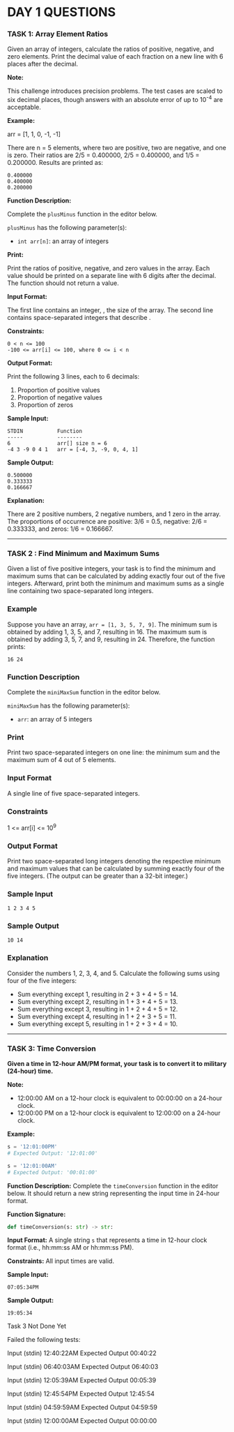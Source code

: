 # DAY 1 QUESTIONS

### TASK 1: Array Element Ratios

Given an array of integers, calculate the ratios of positive, negative, and zero elements. Print the decimal value of each fraction on a new line with 6 places after the decimal.

**Note:**

This challenge introduces precision problems. The test cases are scaled to six decimal places, though answers with an absolute error of up to 10<sup>-4</sup> are acceptable.

**Example:**

arr = [1, 1, 0, -1, -1]

There are n = 5 elements, where two are positive, two are negative, and one is zero. Their ratios are 2/5 = 0.400000, 2/5 = 0.400000, and 1/5 = 0.200000. Results are printed as:

```
0.400000
0.400000
0.200000
```

**Function Description:**

Complete the `plusMinus` function in the editor below.

`plusMinus` has the following parameter(s):

- `int arr[n]`: an array of integers

**Print:**

Print the ratios of positive, negative, and zero values in the array. Each value should be printed on a separate line with 6 digits after the decimal. The function should not return a value.

**Input Format:**

The first line contains an integer, , the size of the array. The second line contains space-separated integers that describe .

**Constraints:**

```
0 < n <= 100
-100 <= arr[i] <= 100, where 0 <= i < n
```

**Output Format:**

Print the following 3 lines, each to 6 decimals:

1. Proportion of positive values
2. Proportion of negative values
3. Proportion of zeros

**Sample Input:**

```
STDIN           Function
-----           --------
6               arr[] size n = 6
-4 3 -9 0 4 1   arr = [-4, 3, -9, 0, 4, 1]
```

**Sample Output:**

```
0.500000
0.333333
0.166667
```

**Explanation:**

There are 2 positive numbers, 2 negative numbers, and 1 zero in the array. The proportions of occurrence are positive: 3/6 = 0.5, negative: 2/6 = 0.333333, and zeros: 1/6 = 0.166667.

---

### TASK 2 : Find Minimum and Maximum Sums

Given a list of five positive integers, your task is to find the minimum and maximum sums that can be calculated by adding exactly four out of the five integers. Afterward, print both the minimum and maximum sums as a single line containing two space-separated long integers.

### Example

Suppose you have an array, `arr = [1, 3, 5, 7, 9]`. The minimum sum is obtained by adding 1, 3, 5, and 7, resulting in 16. The maximum sum is obtained by adding 3, 5, 7, and 9, resulting in 24. Therefore, the function prints:

```
16 24
```

### Function Description

Complete the `miniMaxSum` function in the editor below.

`miniMaxSum` has the following parameter(s):

- `arr`: an array of 5 integers

### Print

Print two space-separated integers on one line: the minimum sum and the maximum sum of 4 out of 5 elements.

### Input Format

A single line of five space-separated integers.

### Constraints

1 <= arr[i] <= 10<sup>9</sup>

### Output Format

Print two space-separated long integers denoting the respective minimum and maximum values that can be calculated by summing exactly four of the five integers. (The output can be greater than a 32-bit integer.)

### Sample Input

```
1 2 3 4 5
```

### Sample Output

```
10 14
```

### Explanation

Consider the numbers 1, 2, 3, 4, and 5. Calculate the following sums using four of the five integers:

- Sum everything except 1, resulting in 2 + 3 + 4 + 5 = 14.
- Sum everything except 2, resulting in 1 + 3 + 4 + 5 = 13.
- Sum everything except 3, resulting in 1 + 2 + 4 + 5 = 12.
- Sum everything except 4, resulting in 1 + 2 + 3 + 5 = 11.
- Sum everything except 5, resulting in 1 + 2 + 3 + 4 = 10.

---

### TASK 3: Time Conversion

**Given a time in 12-hour AM/PM format, your task is to convert it to military (24-hour) time.**

**Note:**

- 12:00:00 AM on a 12-hour clock is equivalent to 00:00:00 on a 24-hour clock.
- 12:00:00 PM on a 12-hour clock is equivalent to 12:00:00 on a 24-hour clock.

**Example:**

```python
s = '12:01:00PM'
# Expected Output: '12:01:00'

s = '12:01:00AM'
# Expected Output: '00:01:00'
```

**Function Description:**
Complete the `timeConversion` function in the editor below. It should return a new string representing the input time in 24-hour format.

**Function Signature:**

```python
def timeConversion(s: str) -> str:
```

**Input Format:**
A single string `s` that represents a time in 12-hour clock format (i.e., hh:mm:ss AM or hh:mm:ss PM).

**Constraints:**
All input times are valid.

**Sample Input:**

```
07:05:34PM
```

**Sample Output:**

```
19:05:34
```
Task 3 Not Done Yet

Failed the following tests:

Input (stdin)
12:40:22AM
Expected Output
00:40:22

Input (stdin)
06:40:03AM
Expected Output
06:40:03

Input (stdin)
12:05:39AM
Expected Output
00:05:39

Input (stdin)
12:45:54PM
Expected Output
12:45:54

Input (stdin)
04:59:59AM
Expected Output
04:59:59

Input (stdin)
12:00:00AM
Expected Output
00:00:00